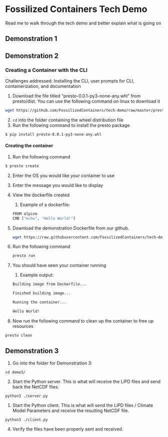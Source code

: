 # Fossilized Containers Tech Demo

Read me to walk through the tech demo and better explain what is going on

## Demonstration 1

## Demonstration 2

### Creating a Container with the CLI

Challenges addressed: Installing the CLI, user prompts for CLI, containerization, and documentation

1. Download the file titled "presto-0.0.1-py3-none-any.whl" from presto/dist. You can use the following command on linux to download it
~~~bash
wget https://github.com/FossilizedContainers/tech-demo/raw/master/presto/dist/presto-0.0.1-py3-none-any.whl
~~~
2. `cd` into the folder containing the wheel distribution file
3. Run the following command to install the presto package
~~~bash
$ pip install presto-0.0.1-py3-none-any.whl
~~~

#### Creating the container
1. Run the following command
~~~bash
$ presto create
~~~
2. Enter the OS you would like your container to use
3. Enter the message you would like to display
4. View the dockerfile created
   1. Example of a dockerfile:
   ~~~bash
   FROM alpine
   CMD ["echo", "Hello World!"]
    ~~~
5. Download the demonstration Dockerfile from our github.
   ~~~bash
   wget https://raw.githubusercontent.com/FossilizedContainers/tech-demo/master/C4/Dockerfile
   ~~~
6. Run the following command
   ~~~bash
   presto run
   ~~~

7. You should have seen your container running
   1. Example output:
   ~~~bash
   Building image from Dockerfile...

   Finished building image...

   Running the container...

   Hello World!
   ~~~

8. Now run the following command to clean up the container to free up resources
  ~~~bash
  presto clean
  ~~~
## Demonstration 3

1. Go into the folder for Demonstration 3:
```
cd demo3/
```

2. Start the Python server. This is what will receive the LiPD files and send back the NetCDF files.

```
python3 ./server.py
```

1. Start the Python client. This is what will send the LiPD files / Climate Model Parameters and receive the resulting NetCDF file.

```
python3 ./client.py
```

4. Verify the files have been properly sent and received.
